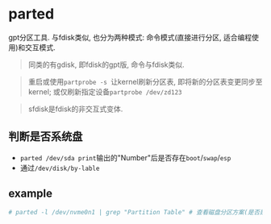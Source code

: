 # parted
gpt分区工具. 与fdisk类似, 也分为两种模式: 命令模式(直接进行分区, 适合编程使用)和交互模式.

> 同类的有gdisk, 即fdisk的gpt版, 命令与fdisk类似.

>  重启或使用`partprobe -s `让kernel刷新分区表, 即将新的分区表变更同步至kernel; 或仅刷新指定设备`partprobe /dev/zd123`

> sfdisk是fdisk的非交互式变体.

## 判断是否系统盘
- `parted /dev/sda print`输出的"Number"后是否存在`boot`/`swap`/`esp`
- 通过`/dev/disk/by-lable`

## example
```bash
# parted -l /dev/nvme0n1 | grep "Partition Table" # 查看磁盘分区方案(是否是gpt)
```